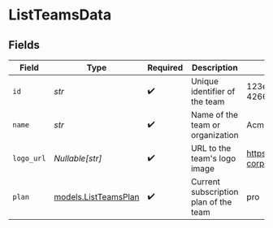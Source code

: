 # ListTeamsData


## Fields

| Field                                              | Type                                               | Required                                           | Description                                        | Example                                            |
| -------------------------------------------------- | -------------------------------------------------- | -------------------------------------------------- | -------------------------------------------------- | -------------------------------------------------- |
| `id`                                               | *str*                                              | :heavy_check_mark:                                 | Unique identifier of the team                      | 123e4567-e89b-12d3-a456-426614174000               |
| `name`                                             | *str*                                              | :heavy_check_mark:                                 | Name of the team or organization                   | Acme Corporation                                   |
| `logo_url`                                         | *Nullable[str]*                                    | :heavy_check_mark:                                 | URL to the team's logo image                       | https://cdn.midday.ai/logos/acme-corp.png          |
| `plan`                                             | [models.ListTeamsPlan](../models/listteamsplan.md) | :heavy_check_mark:                                 | Current subscription plan of the team              | pro                                                |
